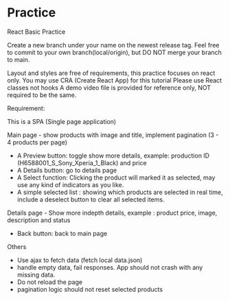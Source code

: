# Practice
React Basic Practice

Create a new branch under your name on the newest release tag.
Feel free to commit to your own branch(local/origin), but DO NOT merge your branch to main.



Layout and styles are free of requirements, this practice focuses on react only.
You may use CRA (Create React App) for this tutorial
Please use React classes not hooks
A demo video file is provided for reference only, NOT required to be the same.



Requirement:

This is a SPA (Single page application)

Main page - show products with image and title, implement pagination (3 - 4 products per page)
- A Preview button: toggle show more details, example: production ID (H6588001_S_Sony_Xperia_1_Black) and price
- A Details button: go to details page
- A Select function:  Clicking the product will marked it as selected, may use any kind of indicators as you like.
- A simple selected list : showing which products are selected in real time, include a deselect button to clear all selected items.

Details page - Show more indepth details, example :  product price, image, description and status
- Back button: back to main page

Others
- Use ajax to fetch data  (fetch local data.json)
- handle empty data, fail responses. App should not crash with any missing data.
- Do not reload the page
- pagination logic should not reset selected products
